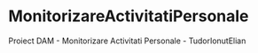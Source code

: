 # MonitorizareActivitatiPersonale
Proiect DAM - Monitorizare Activitati Personale - TudorIonutElian
